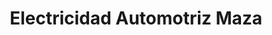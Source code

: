 ---
title: "Electricidad Automotriz Maza"
url: /bogota-d-c/electricidad-automotriz-maza/
shop: piezas de automóviles
---